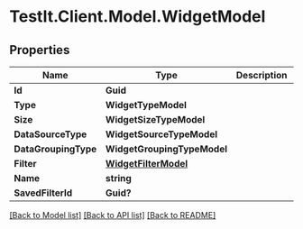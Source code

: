 # TestIt.Client.Model.WidgetModel

## Properties

Name | Type | Description | Notes
------------ | ------------- | ------------- | -------------
**Id** | **Guid** |  | [optional] 
**Type** | **WidgetTypeModel** |  | 
**Size** | **WidgetSizeTypeModel** |  | 
**DataSourceType** | **WidgetSourceTypeModel** |  | 
**DataGroupingType** | **WidgetGroupingTypeModel** |  | 
**Filter** | [**WidgetFilterModel**](WidgetFilterModel.md) |  | 
**Name** | **string** |  | [optional] 
**SavedFilterId** | **Guid?** |  | [optional] 

[[Back to Model list]](../README.md#documentation-for-models) [[Back to API list]](../README.md#documentation-for-api-endpoints) [[Back to README]](../README.md)


